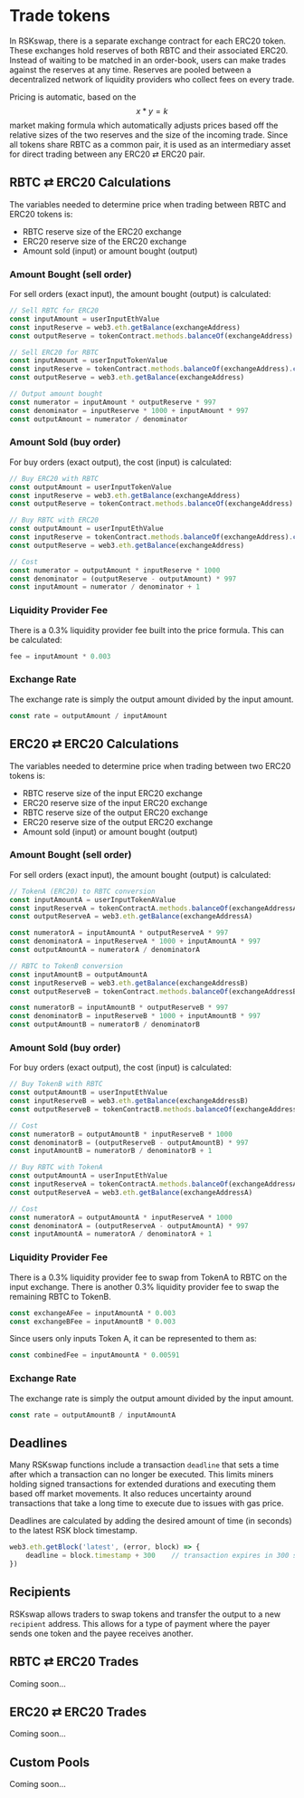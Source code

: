 # Trade tokens

In RSKswap, there is a separate exchange contract for each ERC20 token. These exchanges hold reserves of both RBTC and their associated ERC20. Instead of waiting to be matched in an order-book, users can make trades against the reserves at any time. Reserves are pooled between a decentralized network of liquidity providers who collect fees on every trade.

Pricing is automatic, based on the $$x * y = k$$ market making formula which automatically adjusts prices based off the relative sizes of the two reserves and the size of the incoming trade. Since all tokens share RBTC as a common pair, it is used as an intermediary asset for direct trading between any ERC20 ⇄ ERC20 pair.

## RBTC ⇄ ERC20 Calculations

The variables needed to determine price when trading between RBTC and ERC20 tokens is:

* RBTC reserve size of the ERC20 exchange
* ERC20 reserve size of the ERC20 exchange
* Amount sold \(input\) or amount bought \(output\)

### Amount Bought \(sell order\)

For sell orders \(exact input\), the amount bought \(output\) is calculated:

```javascript
// Sell RBTC for ERC20
const inputAmount = userInputEthValue
const inputReserve = web3.eth.getBalance(exchangeAddress)
const outputReserve = tokenContract.methods.balanceOf(exchangeAddress).call()

// Sell ERC20 for RBTC
const inputAmount = userInputTokenValue
const inputReserve = tokenContract.methods.balanceOf(exchangeAddress).call()
const outputReserve = web3.eth.getBalance(exchangeAddress)

// Output amount bought
const numerator = inputAmount * outputReserve * 997
const denominator = inputReserve * 1000 + inputAmount * 997
const outputAmount = numerator / denominator
```

### Amount Sold \(buy order\)

For buy orders \(exact output\), the cost \(input\) is calculated:

```javascript
// Buy ERC20 with RBTC
const outputAmount = userInputTokenValue
const inputReserve = web3.eth.getBalance(exchangeAddress)
const outputReserve = tokenContract.methods.balanceOf(exchangeAddress).call()

// Buy RBTC with ERC20
const outputAmount = userInputEthValue
const inputReserve = tokenContract.methods.balanceOf(exchangeAddress).call()
const outputReserve = web3.eth.getBalance(exchangeAddress)

// Cost
const numerator = outputAmount * inputReserve * 1000
const denominator = (outputReserve - outputAmount) * 997
const inputAmount = numerator / denominator + 1
```

### Liquidity Provider Fee

There is a 0.3% liquidity provider fee built into the price formula. This can be calculated:

```javascript
fee = inputAmount * 0.003
```

### Exchange Rate

The exchange rate is simply the output amount divided by the input amount.

```javascript
const rate = outputAmount / inputAmount
```

## ERC20 ⇄ ERC20 Calculations

The variables needed to determine price when trading between two ERC20 tokens is:

* RBTC reserve size of the input ERC20 exchange
* ERC20 reserve size of the input ERC20 exchange
* RBTC reserve size of the output ERC20 exchange
* ERC20 reserve size of the output ERC20 exchange
* Amount sold \(input\) or amount bought \(output\)

### Amount Bought \(sell order\)

For sell orders \(exact input\), the amount bought \(output\) is calculated:

```javascript
// TokenA (ERC20) to RBTC conversion
const inputAmountA = userInputTokenAValue
const inputReserveA = tokenContractA.methods.balanceOf(exchangeAddressA).call()
const outputReserveA = web3.eth.getBalance(exchangeAddressA)

const numeratorA = inputAmountA * outputReserveA * 997
const denominatorA = inputReserveA * 1000 + inputAmountA * 997
const outputAmountA = numeratorA / denominatorA

// RBTC to TokenB conversion
const inputAmountB = outputAmountA
const inputReserveB = web3.eth.getBalance(exchangeAddressB)
const outputReserveB = tokenContract.methods.balanceOf(exchangeAddressB).call()

const numeratorB = inputAmountB * outputReserveB * 997
const denominatorB = inputReserveB * 1000 + inputAmountB * 997
const outputAmountB = numeratorB / denominatorB
```

### Amount Sold \(buy order\)

For buy orders \(exact output\), the cost \(input\) is calculated:

```javascript
// Buy TokenB with RBTC
const outputAmountB = userInputEthValue
const inputReserveB = web3.eth.getBalance(exchangeAddressB)
const outputReserveB = tokenContractB.methods.balanceOf(exchangeAddressB).call()

// Cost
const numeratorB = outputAmountB * inputReserveB * 1000
const denominatorB = (outputReserveB - outputAmountB) * 997
const inputAmountB = numeratorB / denominatorB + 1

// Buy RBTC with TokenA
const outputAmountA = userInputEthValue
const inputReserveA = tokenContractA.methods.balanceOf(exchangeAddressA).call()
const outputReserveA = web3.eth.getBalance(exchangeAddressA)

// Cost
const numeratorA = outputAmountA * inputReserveA * 1000
const denominatorA = (outputReserveA - outputAmountA) * 997
const inputAmountA = numeratorA / denominatorA + 1
```

### Liquidity Provider Fee

There is a 0.3% liquidity provider fee to swap from TokenA to RBTC on the input exchange. There is another 0.3% liquidity provider fee to swap the remaining RBTC to TokenB.

```javascript
const exchangeAFee = inputAmountA * 0.003
const exchangeBFee = inputAmountB * 0.003
```

Since users only inputs Token A, it can be represented to them as:

```javascript
const combinedFee = inputAmountA * 0.00591
```

### Exchange Rate

The exchange rate is simply the output amount divided by the input amount.

```javascript
const rate = outputAmountB / inputAmountA
```

## Deadlines

Many RSKswap functions include a transaction `deadline` that sets a time after which a transaction can no longer be executed. This limits miners holding signed transactions for extended durations and executing them based off market movements. It also reduces uncertainty around transactions that take a long time to execute due to issues with gas price.

Deadlines are calculated by adding the desired amount of time \(in seconds\) to the latest RSK block timestamp.

```javascript
web3.eth.getBlock('latest', (error, block) => {
    deadline = block.timestamp + 300    // transaction expires in 300 seconds (5 minutes)  
})
```

## Recipients

RSKswap allows traders to swap tokens and transfer the output to a new `recipient` address. This allows for a type of payment where the payer sends one token and the payee receives another.

## RBTC ⇄ ERC20 Trades

Coming soon...

## ERC20 ⇄ ERC20 Trades

Coming soon...

## Custom Pools

Coming soon...

